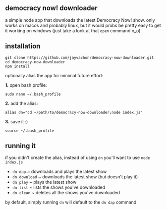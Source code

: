 democracy now! downloader
-------------------------
a simple node app that downloads the latest Democracy Now! show. only works on macos and probably linux, but it would probs be pretty easy to get it working on windows (just take a look at that `open` command o_o)

installation
------------
```
git clone https://github.com/jayvachon/democracy-now-downloader.git
cd democracy-now-downloader
npm install
```

optionally alias the app for minimal future effort:

**1.** open bash profile:
```
sudo nano ~/.bash_profile
```
**2.** add the alias:
```
alias dn="cd ~/path/to/democracy-now-downloader;node index.js"
```
**3.** save it :)
```
source ~/.bash_profile
```

running it
----------
if you didn't create the alias, instead of using `dn` you'll want to use `node index.js`

* `dn dap` ~ downloads and plays the latest show
* `dn download` ~ downloads the latest show (but doesn't play it)
* `dn play` ~ plays the latest show
* `dn list` ~ lists the shows you've downloaded
* `dn clean` ~ deletes all the shows you've downloaded

by default, simply running `dn` will default to the `dn dap` command

